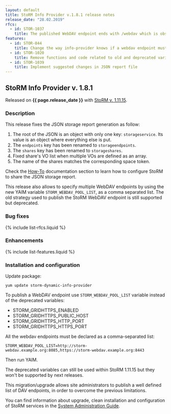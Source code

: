 ```yaml
---
layout: default
title: StoRM Info Provider v.1.8.1 release notes
release_date: "28.02.2019"
rfcs:
  - id: STOR-1037
    title: The published WebDAV endpoint ends with /webdav which is obsolete and broken without an ending slash
features:
  - id: STOR-844
    title: Change the way info-provider knows if a webdav endpoint must be published
  - id: STOR-1020
    title: Remove functions and code related to old and deprecated variables
  - id: STOR-1039
    title: Implement suggested changes in JSON report file
---
```


## StoRM Info Provider v. 1.8.1

Released on **{{ page.release_date }}** with [StoRM v. 1.11.15][release-notes].

### Description

This release fixes the JSON storage report generation as follow:

1. The root of the JSON is an object with only one key: `storageservice`. Its value is an object where everything else is put.
2. The `endpoints` key has been renamed to `storageendpoints`.
3. The `shares` key has been renamed to `storageshares`.
4. Fixed share's VO list when multiple VOs are defined as an array.
5. The name of the shares matches the corresponding space token.

Check the [How-To][how-to-json-report] documentation section to learn how to
configure StoRM to share the JSON storage report.

This release also allows to specify multiple WebDAV endpoints by using the new
YAIM variable `STORM_WEBDAV_POOL_LIST`, as a comma separated list.
The old strategy used to publish the StoRM WebDAV endpoint is still supported
but deprecated.

### Bug fixes

{% include list-rfcs.liquid %}

### Enhancements

{% include list-features.liquid %}

### Installation and configuration

Update package:

    yum update storm-dynamic-info-provider

To publish a WebDAV endpoint use `STORM_WEBDAV_POOL_LIST` variable instead of
the deprecated variables:

- STORM_GRIDHTTPS_ENABLED
- STORM_GRIDHTTPS_PUBLIC_HOST
- STORM_GRIDHTTPS_HTTP_PORT
- STORM_GRIDHTTPS_HTTPS_PORT

All the webdav endpoints must be declared as a comma-separated list:

```
STORM_WEBDAV_POOL_LIST=http://storm-webdav.example.org:8085,https://storm-webdav.example.org:8443
```

Then run YAIM.

The deprecated variables can still be used within StoRM 1.11.15 but they won't be
supported by next releases.

This migration/upgrade allows site administrators to publish a well defined list
of DAV endpoints, in order to overcome the previous limitations.

You can find information about upgrade, clean installation and configuration of
StoRM services in the [System Administration Guide][storm-sysadmin-guide].

[release-notes]: {{site.baseurl}}/release-notes/StoRM-v1.11.15.html
[storm-sysadmin-guide]: {{site.baseurl}}/documentation/sysadmin-guide/
[how-to-json-report]: {{site.baseurl}}/documentation/how-to/how-to-publish-json-report/
